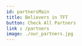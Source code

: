 ```yaml
---
id: partnersMain
title: Believers in TFT
button: Check All Partners
link : /partners
image: ./our_partners.jpg
---
```


